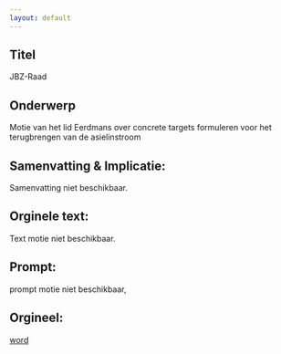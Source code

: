 ```yaml
---
layout: default
---
```

## Titel
JBZ-Raad
## Onderwerp
Motie van het lid Eerdmans over concrete targets formuleren voor het terugbrengen van de asielinstroom
## Samenvatting & Implicatie:
Samenvatting niet beschikbaar.
## Orginele text:
Text motie niet beschikbaar.

## Prompt:
prompt motie niet beschikbaar,
## Orgineel:
[word](https://gegevensmagazijn.tweedekamer.nl/OData/v4/2.0/Document(d2fcc274-1665-42a7-a7b0-74a4df95daa1)/resource)
